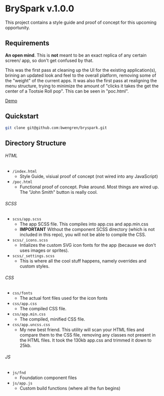 # BrySpark v.1.0.0

This project contains a style guide and proof of concept for this upcoming opportunity.

## Requirements

**An open mind**. This is **not** meant to be an exact replica of any certain screen/ app, so don't get confused by that.

This was the first pass at cleaning up the UI for the existing application(s), brining an updated look and feel to the overall platform, removing some of the "weight" of the current apps. It was also the first pass at realigning the menu structure, trying to minimize the amount of "clicks it takes the get the center of a Tootsie Roll pop". This can be seen in "poc.html".

[Demo](http://www.soada.org/bryspark)

## Quickstart

```bash
git clone git@github.com:bwengren/bryspark.git
```

## Directory Structure

###### HTML
  - `/index.html`
  	- Style Guide, visiual proof of concept (not wired into any JavaScript)
  - `/poc.html`
  	- Functional proof of concept. Poke around. Most things are wired up. The "John Smith" button is really cool. 

###### SCSS
  - `scss/app.scss`
  	- The app SCSS file. This compiles into app.css and app.min.css
  	- **IMPORTANT** Without the component SCSS directory (which is not included in this repo), you will not be able to compile the CSS.
  - `scss/_icons.scss`
  	- Intializes the custom SVG icon fonts for the app (because we don't uses images or sprites).
  - `scss/_settings.scss`
  	- This is where all the cool stuff happens, namely overrides and custom styles.

###### CSS
  - `css/fonts`
  	- The actual font files used for the icon fonts
  - `css/app.css`
  	- The compiled CSS file.
  - `css/app.min.css`
  	- The compiled, minified CSS file.
  - `css/app.uncss.css`
    - My new best friend. This utility will scan your HTML files and compare them to the CSS file, removing any classes not present in the HTML files. It took the 130kb app.css and trimmed it down to 25kb.

###### JS
  - `js/fnd`
  	- Foundation component files
  - `js/app.js`
  	- Custom build functions (where all the fun begins)

